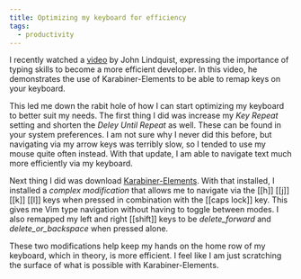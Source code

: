 ```yaml
---
title: Optimizing my keyboard for efficiency
tags:
  - productivity
---
```

I recently watched a [video](https://www.youtube.com/watch?v=emNG5DuEzaY) by John Lindquist, expressing the importance of typing skills to become a more efficient developer. In this video, he demonstrates the use of Karabiner-Elements to be able to remap keys on your keyboard.

This led me down the rabit hole of how I can start optimizing my keyboard to better suit my needs. The first thing I did was increase my *Key Repeat* setting and shorten the *Deley Until Repeat* as well. These can be found in your system preferences. I am not sure why I never did this before, but navigating via my arrow keys was terribly slow, so I tended to use my mouse quite often instead. With that update, I am able to navigate text much more efficiently via my keyboard.

Next thing I did was download [Karabiner-Elements](https://karabiner-elements.pqrs.org/). With that installed, I installed a *complex modification* that allows me to navigate via the [[h]] [[j]] [[k]] [[l]] keys when pressed in combination with the [[caps lock]] key. This gives me Vim type navigation without having to toggle between modes. I also remapped my left and right [[shift]] keys to be *delete_forward* and *delete_or_backspace* when pressed alone.

These two modifications help keep my hands on the home row of my keyboard, which in theory, is more efficient. I feel like I am just scratching the surface of what is possible with Karabiner-Elements.